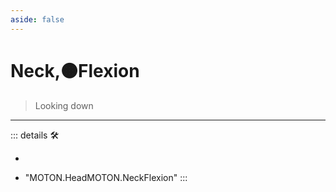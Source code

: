 ```yaml
---
aside: false
---
```

# Neck,🟠Flexion

> Looking down

---

<!-- =================================================== -->
<!-- =================================================== -->
<!-- =================================================== -->
<!-- =================================================== -->
<!-- =================================================== -->
::: details 🛠

-

- "MOTON.HeadMOTON.NeckFlexion"
:::
